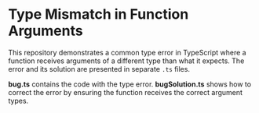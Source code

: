 # Type Mismatch in Function Arguments

This repository demonstrates a common type error in TypeScript where a function receives arguments of a different type than what it expects.  The error and its solution are presented in separate `.ts` files.

**bug.ts** contains the code with the type error.  **bugSolution.ts** shows how to correct the error by ensuring the function receives the correct argument types.